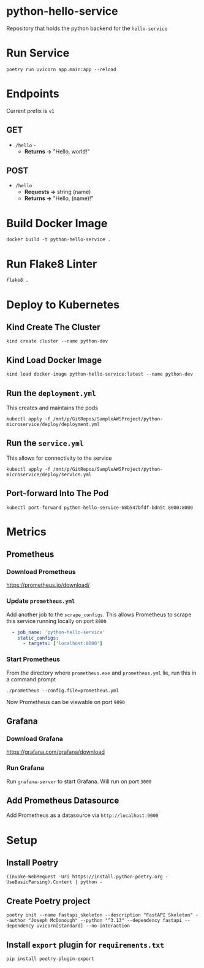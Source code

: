 # python-hello-service
Repository that holds the python backend for the `hello-service`

# Run Service
```shell
poetry run uvicorn app.main:app --reload
```

<!---
# Update Dependencies (as needed)
```shell
poetry export --without-hashes --format=requirements.txt > requirements.txt
```
--->

# Endpoints
Current prefix is `v1`

## GET
- `/hello` - 
  - **Returns →** "Hello, world!"

## POST
- `/hello`  
  - **Requests →** string (name)
  - **Returns →** "Hello, (name)!"

# Build Docker Image
```shell
docker build -t python-hello-service .
```

# Run Flake8 Linter
```shell
flake8 .
```

# Deploy to Kubernetes

## Kind Create The Cluster
```shell
kind create cluster --name python-dev
```

## Kind Load Docker Image
```shell
kind load docker-image python-hello-service:latest --name python-dev
```

## Run the `deployment.yml`
This creates and maintains the pods
```shell
kubectl apply -f /mnt/p/GitRepos/SampleAWSProject/python-microservice/deploy/deployment.yml
```

## Run the `service.yml`
This allows for connectivity to the service
```shell
kubectl apply -f /mnt/p/GitRepos/SampleAWSProject/python-microservice/deploy/service.yml
```

## Port-forward Into The Pod
```shell
kubectl port-forward python-hello-service-68b547bfdf-bdn5t 8000:8000
```


# Metrics
## Prometheus
### Download Prometheus
https://prometheus.io/download/

### Update `prometheus.yml`
Add another job to the `scrape_configs`. This allows Prometheus to scrape this service running locally on port `8000`
```yaml
  - job_name: 'python-hello-service'
    static_configs:
      - targets: ['localhost:8000']
```

### Start Prometheus
From the directory where `prometheus.exe` and `prometheus.yml` lie, run this in a command prompt
```shell
./prometheus --config.file=prometheus.yml
```

Now Prometheus can be viewable on port `9090`

## Grafana
### Download Grafana
https://grafana.com/grafana/download

### Run Grafana
Run `grafana-server` to start Grafana. Will run on port `3000`

## Add Prometheus Datasource
Add Prometheus as a datasource via `http://localhost:9000`



# Setup
## Install Poetry
```shell
(Invoke-WebRequest -Uri https://install.python-poetry.org -UseBasicParsing).Content | python -
```

## Create Poetry project
```shell
poetry init --name fastapi_skeleton --description "FastAPI Skeleton" --author "Joseph McDonough" --python "^3.13" --dependency fastapi --dependency uvicorn[standard] --no-interaction
```

## Install `export` plugin for `requirements.txt`
```shell
pip install poetry-plugin-export
```